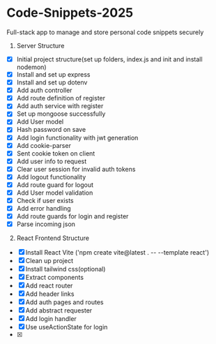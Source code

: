 # Code-Snippets-2025
Full-stack app to manage and store personal code snippets securely

1. Server Structure
 - [x] Initial project structure(set up folders, index.js and init and install nodemon)
 - [x] Install and set up express
 - [x] Install and set up dotenv
 - [x] Add auth controller
 - [x] Add route definition of register
 - [x] Add auth service with register
 - [x] Set up mongoose successfully
 - [x] Add User model
 - [x] Hash password on save
 - [x] Add login functionality with jwt generation
 - [x] Add cookie-parser
 - [x] Sent cookie token on client
 - [x] Add user info to request
 - [x] Clear user session for invalid auth tokens
 - [x] Add logout functionality
 - [x] Add route guard for logout
 - [x] Add User model validation
 - [x] Check if user exists
 - [x] Add error handling
 - [x] Add route guards for login and register
 - [x] Parse incoming json
2. React Frontend Structure
 - [x] Install React Vite ('npm create vite@latest . -- --template react')
 - [x] Clean up project
 - [x] Install tailwind css(optional)
 - [x] Extract components
 - [x] Add react router
 - [x] Add header links
 - [x] Add auth pages and routes
 - [x] Add abstract requester
 - [x] Add login handler
 - [x] Use useActionState for login
 - [x] 

